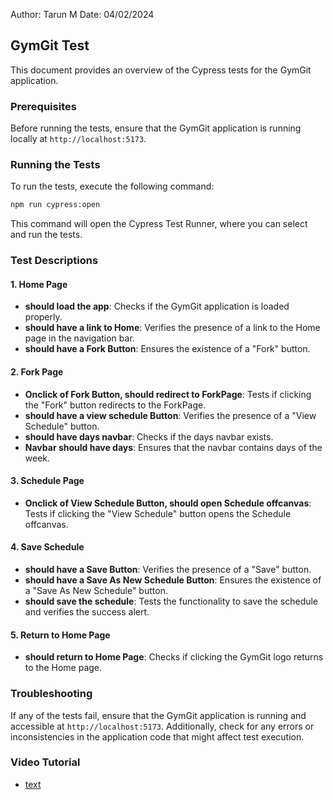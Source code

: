 Author: Tarun M Date: 04/02/2024

## GymGit Test

This document provides an overview of the Cypress tests for the GymGit application.

### Prerequisites

Before running the tests, ensure that the GymGit application is running locally at `http://localhost:5173`.

### Running the Tests

To run the tests, execute the following command:

```bash
npm run cypress:open
```

This command will open the Cypress Test Runner, where you can select and run the tests.

### Test Descriptions

#### 1. Home Page

- **should load the app**: Checks if the GymGit application is loaded properly.
- **should have a link to Home**: Verifies the presence of a link to the Home page in the navigation bar.
- **should have a Fork Button**: Ensures the existence of a "Fork" button.

#### 2. Fork Page

- **Onclick of Fork Button, should redirect to ForkPage**: Tests if clicking the "Fork" button redirects to the ForkPage.
- **should have a view schedule Button**: Verifies the presence of a "View Schedule" button.
- **should have days navbar**: Checks if the days navbar exists.
- **Navbar should have days**: Ensures that the navbar contains days of the week.

#### 3. Schedule Page

- **Onclick of View Schedule Button, should open Schedule offcanvas**: Tests if clicking the "View Schedule" button opens the Schedule offcanvas.

#### 4. Save Schedule

- **should have a Save Button**: Verifies the presence of a "Save" button.
- **should have a Save As New Schedule Button**: Ensures the existence of a "Save As New Schedule" button.
- **should save the schedule**: Tests the functionality to save the schedule and verifies the success alert.

#### 5. Return to Home Page

- **should return to Home Page**: Checks if clicking the GymGit logo returns to the Home page.

### Troubleshooting

If any of the tests fail, ensure that the GymGit application is running and accessible at `http://localhost:5173`. Additionally, check for any errors or inconsistencies in the application code that might affect test execution.

### Video Tutorial

- [text](https://youtu.be/vyijdYO2UYk)
